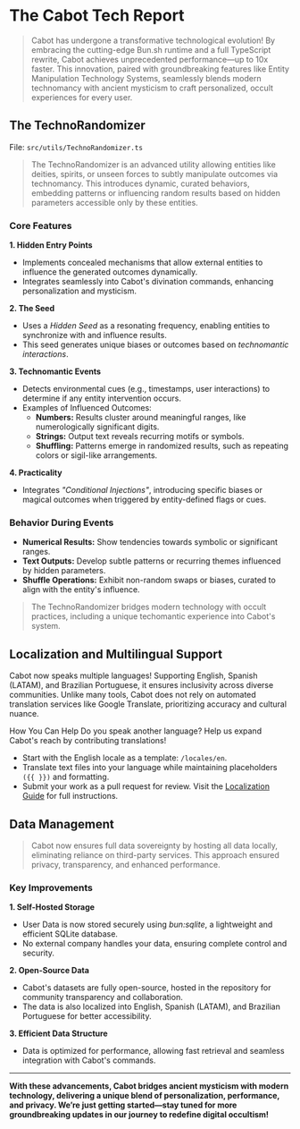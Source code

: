 # **The Cabot Tech Report**
> Cabot has undergone a transformative technological evolution! By embracing the cutting-edge Bun.sh runtime and a full TypeScript rewrite, Cabot achieves unprecedented performance—up to 10x faster. This innovation, paired with groundbreaking features like Entity Manipulation Technology Systems, seamlessly blends modern technomancy with ancient mysticism to craft personalized, occult experiences for every user.

## **The TechnoRandomizer**
File: `src/utils/TechnoRandomizer.ts`
> The TechnoRandomizer is an advanced utility allowing entities like deities, spirits, or unseen forces to subtly manipulate outcomes via technomancy. This introduces dynamic, curated behaviors, embedding patterns or influencing random results based on hidden parameters accessible only by these entities.

### **Core Features**

**1. Hidden Entry Points**
- Implements concealed mechanisms that allow external entities to influence the generated outcomes dynamically.
-  Integrates seamlessly into Cabot's divination commands, enhancing personalization and mysticism.

**2. The Seed**
- Uses a *Hidden Seed* as a resonating frequency, enabling entities to synchronize with and influence results.
- This seed generates unique biases or outcomes based on *technomantic interactions*.

**3. Technomantic Events**
- Detects environmental cues (e.g., timestamps, user interactions) to determine if any entity intervention occurs.
- Examples of Influenced Outcomes:
  - **Numbers:** Results cluster around meaningful ranges, like numerologically significant digits.
  - **Strings:** Output text reveals recurring motifs or symbols.
  - **Shuffling:** Patterns emerge in randomized results, such as repeating colors or sigil-like arrangements.

**4. Practicality**
- Integrates *"Conditional Injections"*, introducing specific biases or magical outcomes when triggered by entity-defined flags or cues.

### **Behavior During Events**

- **Numerical Results:** Show tendencies towards symbolic or significant ranges.
- **Text Outputs:** Develop subtle patterns or recurring themes influenced by hidden parameters.
- **Shuffle Operations:** Exhibit non-random swaps or biases, curated to align with the entity's influence.

> The TechnoRandomizer bridges modern technology with occult practices, including a unique techomantic experience into Cabot's system.

## **Localization and Multilingual Support**
Cabot now speaks multiple languages! Supporting English, Spanish (LATAM), and Brazilian Portuguese, it ensures inclusivity across diverse communities. Unlike many tools, Cabot does not rely on automated translation services like Google Translate, prioritizing accuracy and cultural nuance.

How You Can Help
Do you speak another language? Help us expand Cabot's reach by contributing translations!

- Start with the English locale as a template: `/locales/en`.
- Translate text files into your language while maintaining placeholders `({{ }})` and formatting.
- Submit your work as a pull request for review.
Visit the [Localization Guide](https://github.com/Cabot-bot/cabot/readme.md) for full instructions.

## **Data Management**
> Cabot now ensures full data sovereignty by hosting all data locally, eliminating reliance on third-party services. This approach ensured privacy, transparency, and enhanced performance.

### **Key Improvements**

**1. Self-Hosted Storage**
- User Data is now stored securely using *bun:sqlite*, a lightweight and efficient SQLite database.
- No external company handles your data, ensuring complete control and security.

**2. Open-Source Data**
- Cabot's datasets are fully open-source, hosted in the repository for community transparency and collaboration.
- The data is also localized into English, Spanish (LATAM), and Brazilian Portuguese for better accessibility.

**3. Efficient Data Structure**
- Data is optimized for performance, allowing fast retrieval and seamless integration with Cabot's commands.

---

**With these advancements, Cabot bridges ancient mysticism with modern technology, delivering a unique blend of personalization, performance, and privacy. We’re just getting started—stay tuned for more groundbreaking updates in our journey to redefine digital occultism!**
